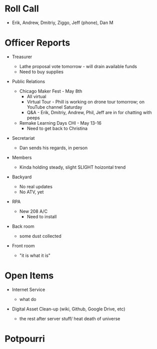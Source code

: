 Roll Call
=========
- Erik, Andrew, Dmitriy, Ziggo, Jeff (phone), Dan M
  
Officer Reports
===============
- Treasurer
  - Lathe proposal vote tomorrow - will drain available funds
  - Need to buy supplies

- Public Relations
  - Chicago Maker Fest - May 8th
    - All virtual
    - Virtual Tour - Phill is working on drone tour tomorrow; on YouTube channel Saturday
    - Q&A - Erik, Dmitriy, Andrew, Phil, Jeff are in for chatting with peeps
  - Remake Learning Days CHI - May 13-16
    - Need to get back to Christina

- Secretariat
  - Dan sends his regards, in person

- Members
  - Kinda holding steady, slight SLIGHT hoizontal trend

- Backyard
  - No real updates
  - No ATV, yet

- RPA
  - New 208 A/C
    - Need to install

- Back room
  - some dust collected

- Front room
  - "it is what it is"

Open Items
==========
- Internet Service
  - what do

- Digital Asset Clean-up (wiki, Github, Google Drive, etc)
  - the rest after server stuff/ heat death of universe
  
Potpourri
=========
